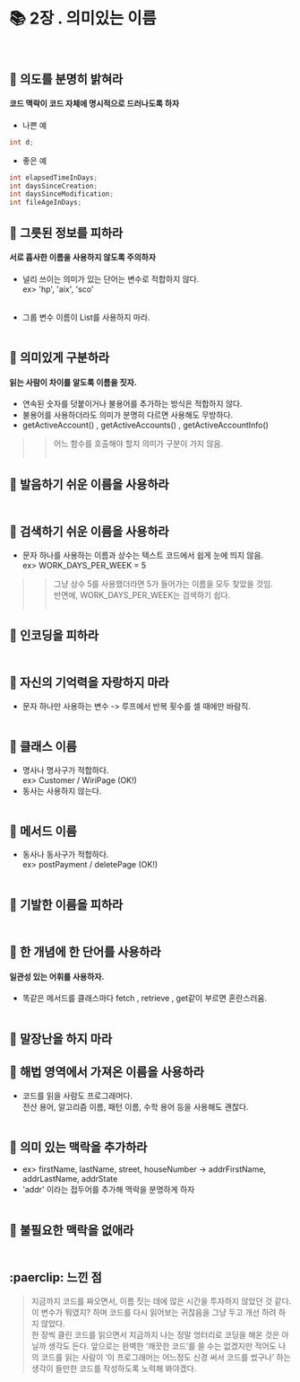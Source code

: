 # :books: 2장 . 의미있는 이름<br><br>


## :paperclip: 의도를 분명히 밝혀라  
#### 코드 맥락이 코드 자체에 명시적으로 드러나도록 하자    
* 나쁜 예  
```java
int d;
```  

* 좋은 예  
```java
int elapsedTimeInDays;  
int daysSinceCreation;  
int daysSinceModification;  
int fileAgeInDays;  
```  

## :paperclip: 그릇된 정보를 피하라  
#### 서로 흡사한 이름을 사용하지 않도록 주의하자  
* 널리 쓰이는 의미가 있는 단어는 변수로 적합하지 않다.  
ex> 'hp', 'aix', 'sco'  <br><br>

* 그룹 변수 이름이 List를 사용하지 마라.<br><br>


## :paperclip: 의미있게 구분하라  
#### 읽는 사람이 차이를 알도록 이름을 짓자.  

* 연속된 숫자를 덧붙이거나 불용어를 추가하는 방식은 적합하지 않다.  
* 불용어를 사용하더라도 의미가 분명히 다르면 사용해도 무방하다.  
* getActiveAccount() , getActiveAccounts() , getActiveAccountInfo()  
>> 어느 함수를 호출해야 할지 의미가 구분이 가지 않음.  <br><br>


## :paperclip: 발음하기 쉬운 이름을 사용하라 <br><br>

## :paperclip: 검색하기 쉬운 이름을 사용하라  
* 문자 하나를 사용하는 이름과 상수는 텍스트 코드에서 쉽게 눈에 띄지 않음.  
ex> WORK_DAYS_PER_WEEK = 5  
>> 그냥 상수 5를 사용했더라면 5가 들어가는 이름을 모두 찾았을 것임.  
>> 반면에, WORK_DAYS_PER_WEEK는 검색하기 쉽다.  <br><br>


## :paperclip: 인코딩을 피하라 <br><br>

## :paperclip: 자신의 기억력을 자랑하지 마라  
* 문자 하나만 사용하는 변수 -> 루프에서 반복 횟수를 셀 때에만 바람직. <br><br>


## :paperclip: 클래스 이름  
* 명사나 명사구가 적합하다.  
ex> Customer / WiriPage (OK!)  <br>
* 동사는 사용하지 않는다.  <br><br>


## :paperclip: 메서드 이름  
* 동사나 동사구가 적합하다.  
ex> postPayment / deletePage (OK!) <br><br>


## :paperclip: 기발한 이름을 피하라 <br><br>


## :paperclip: 한 개념에 한 단어를 사용하라   
#### 일관성 있는 어휘를 사용하자.  
* 똑같은 메서드를 클래스마다 fetch , retrieve , get같이 부르면 혼란스러움.  <br><br>


## :paperclip: 말장난을 하지 마라  


## :paperclip: 해법 영역에서 가져온 이름을 사용하라  
* 코드를 읽을 사람도 프로그래머다.    
전산 용어, 알고리즘 이름, 패턴 이름, 수학 용어 등을 사용해도 괜찮다.  <br><br>


## :paperclip: 의미 있는 맥락을 추가하라  
* ex> firstName, lastName, street, houseNumber -> addrFirstName, addrLastName, addrState  
* 'addr' 이라는 접두어를 추가해 맥락을 분명하게 하자  <br><br>


## :paperclip: 불필요한 맥락을 없애라  <br><br>


## :paerclip: 느낀 점
> 지금까지 코드를 짜오면서, 이름 짓는 데에 많은 시간을 투자하지 않았던 것 같다. 이 변수가 뭐였지? 하며 코드를 다시 읽어보는 귀찮음을 그냥 두고 개선 하려 하지 않았다.   
한 장씩 클린 코드를 읽으면서 지금까지 나는 정말 엉터리로 코딩을 해온 것은 아닐까 생각도 든다. 앞으로는 완벽한 ‘깨끗한 코드’를 쓸 수는 없겠지만 적어도 나의 코드를 읽는 사람이 ‘이 프로그래머는 어느정도 신경 써서 코드를 썼구나’ 하는 생각이 들만한 코드를 작성하도록 노력해 봐야겠다.



